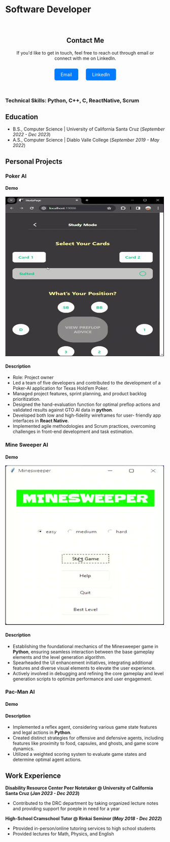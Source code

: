 # Software Developer

<div class="contact-section">
    <h2>Contact Me</h2>
    <p>If you'd like to get in touch, feel free to reach out through email or connect with me on LinkedIn.</p>
    <a href="mailto:g.jun375181031@gmail.com" class="contact-button">Email</a>
    <a href="https://www.linkedin.com/in/jun-hayashida-a34092244/" class="contact-button">LinkedIn</a>
</div>

### Technical Skills: Python, C++, C, ReactNative, Scrum

## Education		        		
- B.S., Computer Science | University of California Santa Cruz (_September 2022 - Dec 2023_)
- A.S., Computer Science | Diablo Valle College (_September 2019 - May 2022_)

## Personal Projects
### Poker AI
#### Demo
  <img src="assets/gif/demo1.gif" width="500" height="500" alt="Poker AI Demo">


#### Description
- Role: Project owner
- Led a team of five developers and contributed to the development of a Poker-AI application for Texas Hold’em Poker.
- Managed project features, sprint planning, and product backlog prioritization.
- Designed the hand-evaluation function for optimal preflop actions and validated results against GTO AI data in **python**.
- Developed both low and high-fidelity wireframes for user- friendly app interfaces in **React Native**.
- Implemented agile methodologies and Scrum practices, overcoming challenges in front-end development and task estimation.


### Mine Sweeper AI
#### Demo
  <img src="assets/gif/demo2.gif" width="500" height="500" alt="Mine Sweeper AI Demo">


#### Description
- Establishing the foundational mechanics of the Minesweeper game in **Python**, ensuring seamless interaction between the base gameplay elements and the level generation algorithm.
- Spearheaded the UI enhancement initiatives, integrating additional features and diverse visual elements to elevate the user experience.
- Actively involved in debugging and refining the core gameplay and level generation scripts to optimize performance and user engagement.

### Pac-Man AI
#### Demo


#### Description
- Implemented a reflex agent, considering various game state features and legal actions in **Python**.
- Created distinct strategies for offensive and defensive agents, including features like proximity to food, capsules, and ghosts, and game score dynamics.
- Utilized a weighted scoring system to evaluate game states and determine optimal agent actions.


## Work Experience
**Disability Resource Center Peer Notetaker @ University of California Santa Cruz (_Jan 2023 - Dec 2023_)**
- Contributed to the DRC department by taking organized lecture notes and providing support for poeple in need for a year

**High-School Cramschool Tutor @ Rinkai Seminor (_May 2018 - Dec 2022_)**
- Ptrovided in-person/online tutoring services to high school students
- Provided lectures for Math, Physics, and English

<style>
    .contact-section {
        text-align: center;
        padding: 20px;
    }

    .contact-button {
        text-decoration: none;
        color: white;
        background-color: #007bff;
        padding: 10px 20px;
        border-radius: 5px;
        margin: 10px;
        display: inline-block;
    }

    .contact-button:hover {
        background-color: #0056b3;
    }
</style>